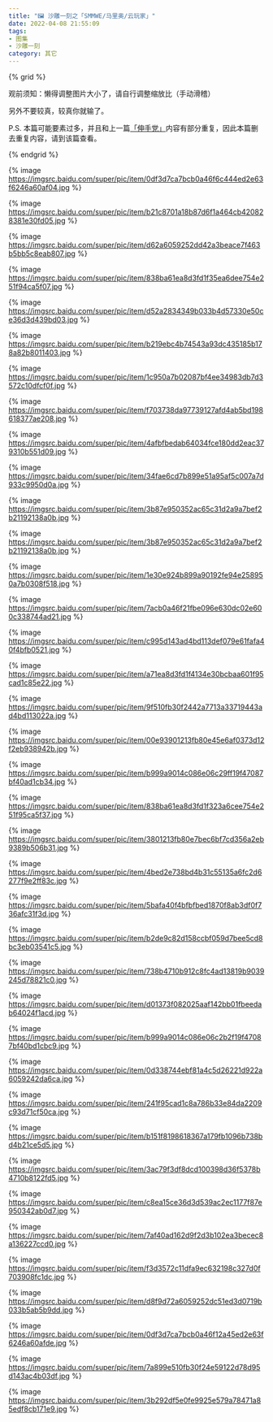 ```yaml
---
title: "🖼️ 沙雕一刻之「SMMWE/马里奥/云玩家」"
date: 2022-04-08 21:55:09
tags:
- 图集
- 沙雕一刻
category: 其它
---
```


{% grid %}

观前须知：懒得调整图片大小了，请自行调整缩放比（手动滑稽）

另外不要较真，较真你就输了。

P.S. 本篇可能要素过多，并且和上一篇[「伸手党」](https://blog.yidaozhan.top/2022/04/08/shadiao-times-hand-party/)内容有部分重复，因此本篇删去重复内容，请到该篇查看。

{% endgrid %}

{% image https://imgsrc.baidu.com/super/pic/item/0df3d7ca7bcb0a46f6c444ed2e63f6246a60af04.jpg %}

{% image https://imgsrc.baidu.com/super/pic/item/b21c8701a18b87d6f1a464cb420828381e30fd05.jpg %}

{% image https://imgsrc.baidu.com/super/pic/item/d62a6059252dd42a3beace7f463b5bb5c8eab807.jpg %}

{% image https://imgsrc.baidu.com/super/pic/item/838ba61ea8d3fd1f35ea6dee754e251f94ca5f07.jpg %}

{% image https://imgsrc.baidu.com/super/pic/item/d52a2834349b033b4d57330e50ce36d3d439bd03.jpg %}

{% image https://imgsrc.baidu.com/super/pic/item/b219ebc4b74543a93dc435185b178a82b8011403.jpg %}

{% image https://imgsrc.baidu.com/super/pic/item/1c950a7b02087bf4ee34983db7d3572c10dfcf0f.jpg %}

{% image https://imgsrc.baidu.com/super/pic/item/f703738da97739127afd4ab5bd198618377ae208.jpg %}

{% image https://imgsrc.baidu.com/super/pic/item/4afbfbedab64034fce180dd2eac379310b551d09.jpg %}

{% image https://imgsrc.baidu.com/super/pic/item/34fae6cd7b899e51a95af5c007a7d933c9950d0a.jpg %}

{% image https://imgsrc.baidu.com/super/pic/item/3b87e950352ac65c31d2a9a7bef2b21192138a0b.jpg %}

{% image https://imgsrc.baidu.com/super/pic/item/3b87e950352ac65c31d2a9a7bef2b21192138a0b.jpg %}

{% image https://imgsrc.baidu.com/super/pic/item/1e30e924b899a90192fe94e258950a7b0308f518.jpg %}

{% image https://imgsrc.baidu.com/super/pic/item/7acb0a46f21fbe096e630dc02e600c338744ad21.jpg %}

{% image https://imgsrc.baidu.com/super/pic/item/c995d143ad4bd113def079e61fafa40f4bfb0521.jpg %}

{% image https://imgsrc.baidu.com/super/pic/item/a71ea8d3fd1f4134e30bcbaa601f95cad1c85e22.jpg %}

{% image https://imgsrc.baidu.com/super/pic/item/9f510fb30f2442a7713a33719443ad4bd113022a.jpg %}

{% image https://imgsrc.baidu.com/super/pic/item/00e93901213fb80e45e6af0373d12f2eb938942b.jpg %}

{% image https://imgsrc.baidu.com/super/pic/item/b999a9014c086e06c29ff19f47087bf40ad1cb34.jpg %}

{% image https://imgsrc.baidu.com/super/pic/item/838ba61ea8d3fd1f323a6cee754e251f95ca5f37.jpg %}

{% image https://imgsrc.baidu.com/super/pic/item/3801213fb80e7bec6bf7cd356a2eb9389b506b31.jpg %}

{% image https://imgsrc.baidu.com/super/pic/item/4bed2e738bd4b31c55135a6fc2d6277f9e2ff83c.jpg %}

{% image https://imgsrc.baidu.com/super/pic/item/5bafa40f4bfbfbed1870f8ab3df0f736afc31f3d.jpg %}

{% image https://imgsrc.baidu.com/super/pic/item/b2de9c82d158ccbf059d7bee5cd8bc3eb03541c5.jpg %}

{% image https://imgsrc.baidu.com/super/pic/item/738b4710b912c8fc4ad13819b9039245d78821c0.jpg %}

{% image https://imgsrc.baidu.com/super/pic/item/d01373f082025aaf142bb01fbeedab64024f1acd.jpg %}

{% image https://imgsrc.baidu.com/super/pic/item/b999a9014c086e06c2b2f19f47087bf40bd1cbc9.jpg %}

{% image https://imgsrc.baidu.com/super/pic/item/0d338744ebf81a4c5d26221d922a6059242da6ca.jpg %}

{% image https://imgsrc.baidu.com/super/pic/item/241f95cad1c8a786b33e84da2209c93d71cf50ca.jpg %}

{% image https://imgsrc.baidu.com/super/pic/item/b151f8198618367a179fb1096b738bd4b21ce5d5.jpg %}

{% image https://imgsrc.baidu.com/super/pic/item/3ac79f3df8dcd100398d36f5378b4710b8122fd5.jpg %}

{% image https://imgsrc.baidu.com/super/pic/item/c8ea15ce36d3d539ac2ec1177f87e950342ab0d7.jpg %}

{% image https://imgsrc.baidu.com/super/pic/item/7af40ad162d9f2d3b102ea3becec8a136227ccd0.jpg %}

{% image https://imgsrc.baidu.com/super/pic/item/f3d3572c11dfa9ec632198c327d0f703908fc1dc.jpg %}

{% image https://imgsrc.baidu.com/super/pic/item/d8f9d72a6059252dc51ed3d0719b033b5ab5b9dd.jpg %}

{% image https://imgsrc.baidu.com/super/pic/item/0df3d7ca7bcb0a46f12a45ed2e63f6246a60afde.jpg %}

{% image https://imgsrc.baidu.com/super/pic/item/7a899e510fb30f24e59122d78d95d143ac4b03df.jpg %}

{% image https://imgsrc.baidu.com/super/pic/item/3b292df5e0fe9925e579a78471a85edf8cb171e9.jpg %}

